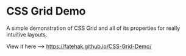 # CSS Grid Demo

A simple demonstration of CSS Grid and all of its properties for really intuitive layouts.

View it here --> https://fatehak.github.io/CSS-Grid-Demo/
